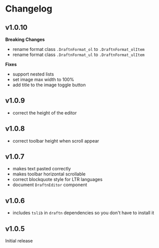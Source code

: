# Changelog

## v1.0.10
**Breaking Changes**
- rename format class `.DraftnFormat_ol` to `.DraftnFormat_olItem`
- rename format class `.DraftnFormat_ul` to `.DraftnFormat_ulItem`

**Fixes**
- support nested lists
- set image max width to 100%
- add title to the image toggle button

## v1.0.9
- correct the height of the editor

## v1.0.8
- correct toolbar height when scroll appear

## v1.0.7
- makes text pasted correctly
- makes toolbar horizontal scrollable
- correct blockquote style for LTR languages
- document `DraftnEditor` component

## v1.0.6
- includes `tslib` in `draftn` dependencies so you don't have to install it

## v1.0.5
Initial release
